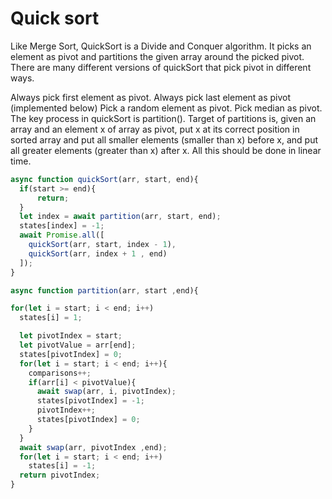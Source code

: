 # Quick sort 

Like Merge Sort, QuickSort is a Divide and Conquer algorithm. It picks an element as pivot and partitions the given array around the picked pivot. There are many different versions of quickSort that pick pivot in different ways. 

Always pick first element as pivot.
Always pick last element as pivot (implemented below)
Pick a random element as pivot.
Pick median as pivot.
The key process in quickSort is partition(). Target of partitions is, given an array and an element x of array as pivot, put x at its correct position in sorted array and put all smaller elements (smaller than x) before x, and put all greater elements (greater than x) after x. All this should be done in linear time.

```js
async function quickSort(arr, start, end){
  if(start >= end){
      return;
  }
  let index = await partition(arr, start, end);
  states[index] = -1;
  await Promise.all([
    quickSort(arr, start, index - 1),
    quickSort(arr, index + 1 , end)
  ]);
}

async function partition(arr, start ,end){

for(let i = start; i < end; i++)
  states[i] = 1;

  let pivotIndex = start;
  let pivotValue = arr[end];
  states[pivotIndex] = 0;
  for(let i = start; i < end; i++){
    comparisons++;
    if(arr[i] < pivotValue){
      await swap(arr, i, pivotIndex);
      states[pivotIndex] = -1;
      pivotIndex++;
      states[pivotIndex] = 0;
    }
  }
  await swap(arr, pivotIndex ,end);
  for(let i = start; i < end; i++)
    states[i] = -1;
  return pivotIndex;
}
```
